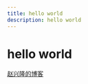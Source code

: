 ```yaml
---
title: hello world
description: hello world
---
```


# hello world
[赵兴隆的博客](http://zhaoxinglong.com/)